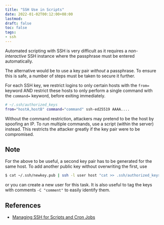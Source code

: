 ```yaml
---
title: "SSH Use in Scripts"
date: 2022-01-02T00:12:00+08:00
lastmod:
draft: false
toc: false
tags:
- ssh
---
```


Automated scripting with SSH is very difficult as it requires a
*non-interactive* SSH instance where the passphrase must be entered
automatically.

The alternative would be to use a key pair *without* a passphrase. To ensure this is
safe, a number of steps must be taken to secure it further.

For each SSH key, we restrict logins to only certain hosts with the
`from=` keyword AND restrict these hosts to only perform a single command with
the `command=` keyword, before exiting immediately.

```bash
# ~/.ssh/authorized_keys
from="hostA,hostB" command="command" ssh-ed25519 AAAA....
```

Without the command restriction, attackers may pretend to be the host by
spoofing an IP. To run multiple commands, use a script (within the server)
instead. This restricts the attacker greatly if the key pair were to be
compromised.

## Note
For the above to be useful, a second key pair has to be generated for the same host. To
add another public key without overwriting the first, use

```bash
$ cat ~/.ssh/newkey.pub | ssh -l user host "cat >> .ssh/authorized_keys"
```

or you can create a new user for this task. It is also useful to tag the keys with
comments `-C "comment"` to easily identify them.

## References
- [Managing SSH for Scripts and Cron Jobs](https://www.linuxjournal.com/article/8257)
